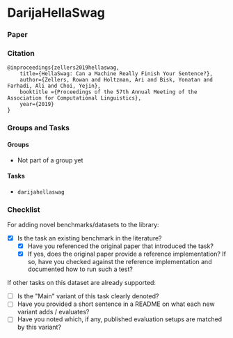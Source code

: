 # DarijaHellaSwag

### Paper


### Citation

```
@inproceedings{zellers2019hellaswag,
    title={HellaSwag: Can a Machine Really Finish Your Sentence?},
    author={Zellers, Rowan and Holtzman, Ari and Bisk, Yonatan and Farhadi, Ali and Choi, Yejin},
    booktitle ={Proceedings of the 57th Annual Meeting of the Association for Computational Linguistics},
    year={2019}
}
```

### Groups and Tasks

#### Groups

- Not part of a group yet

#### Tasks

- `darijahellaswag`

### Checklist

For adding novel benchmarks/datasets to the library:

* [X] Is the task an existing benchmark in the literature?
  * [X] Have you referenced the original paper that introduced the task?
  * [X] If yes, does the original paper provide a reference implementation? If so, have you checked against the reference implementation and documented how to run such a test?

If other tasks on this dataset are already supported:

* [ ] Is the "Main" variant of this task clearly denoted?
* [ ] Have you provided a short sentence in a README on what each new variant adds / evaluates?
* [ ] Have you noted which, if any, published evaluation setups are matched by this variant?
